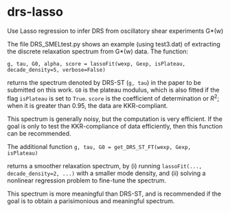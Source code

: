 # drs-lasso
Use Lasso regression to infer DRS from oscillatory shear experiments G*(w)

The file DRS_SMELtest.py shows an example (using test3.dat) of extracting the discrete relaxation spectrum from G*(w) data. The function:

`g, tau, G0, alpha, score = lassoFit(wexp, Gexp, isPlateau, decade_density=5, verbose=False)`

returns the spectrum denoted by DRS-ST (`g, tau`) in the paper to be submitted on this work. `G0` is the plateau modulus, which is also fitted if the flag `isPlateau` is set to `True`. `score` is the coefficient of determination or $R^2$; when it is greater than 0.95, the data are KKR-compliant.

This spectrum is generally noisy, but the computation is very efficient. If the goal is only to test the KKR-compliance of data efficiently, then this function can be recommended.

The additional function `g, tau, G0 = get_DRS_ST_FT(wexp, Gexp, isPlateau)`

returns a smoother relaxation spectrum, by (i) running `lassoFit(..., decade_density=2, ...)` with a smaller mode density, and (ii) solving a nonlinear regression problem to fine-tune the spectrum.

This spectrum is more meaningful than DRS-ST, and is recommended if the goal is to obtain a parisimonious and meaningful spectrum.

